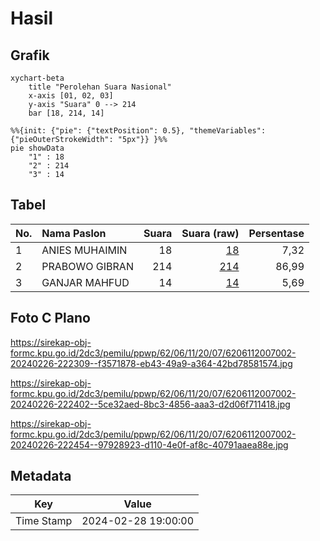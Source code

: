 # Hasil

## Grafik

```mermaid
xychart-beta
    title "Perolehan Suara Nasional"
    x-axis [01, 02, 03]
    y-axis "Suara" 0 --> 214
    bar [18, 214, 14]
```

```mermaid
%%{init: {"pie": {"textPosition": 0.5}, "themeVariables": {"pieOuterStrokeWidth": "5px"}} }%%
pie showData
    "1" : 18
    "2" : 214
    "3" : 14
```

## Tabel

| No. | Nama Paslon    | Suara | Suara (raw) | Persentase |
|:--- |:-------------- | -----:| -----------:| ----------:|
| 1   | ANIES MUHAIMIN | 18    | [18][p-1]   | 7,32       |
| 2   | PRABOWO GIBRAN | 214   | [214][p-2]  | 86,99      |
| 3   | GANJAR MAHFUD  | 14    | [14][p-3]   | 5,69       |


[p-1]: https://github.com/gigit-pemilu/pemilu-2024/blob/main/pilpres/hitung-suara/sub/62-kalimantan-tengah/sub/06-katingan/sub/11-tasik-payawan/sub/2007-luwuk-kanan/sub/002-tps/sub/paslon-1.txt
[p-2]: https://github.com/gigit-pemilu/pemilu-2024/blob/main/pilpres/hitung-suara/sub/62-kalimantan-tengah/sub/06-katingan/sub/11-tasik-payawan/sub/2007-luwuk-kanan/sub/002-tps/sub/paslon-2.txt
[p-3]: https://github.com/gigit-pemilu/pemilu-2024/blob/main/pilpres/hitung-suara/sub/62-kalimantan-tengah/sub/06-katingan/sub/11-tasik-payawan/sub/2007-luwuk-kanan/sub/002-tps/sub/paslon-3.txt

## Foto C Plano

https://sirekap-obj-formc.kpu.go.id/2dc3/pemilu/ppwp/62/06/11/20/07/6206112007002-20240226-222309--f3571878-eb43-49a9-a364-42bd78581574.jpg

https://sirekap-obj-formc.kpu.go.id/2dc3/pemilu/ppwp/62/06/11/20/07/6206112007002-20240226-222402--5ce32aed-8bc3-4856-aaa3-d2d06f711418.jpg

https://sirekap-obj-formc.kpu.go.id/2dc3/pemilu/ppwp/62/06/11/20/07/6206112007002-20240226-222454--97928923-d110-4e0f-af8c-40791aaea88e.jpg


## Metadata

| Key        | Value               |
| ---------- | ------------------- |
| Time Stamp | 2024-02-28 19:00:00 |




